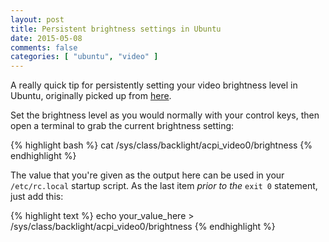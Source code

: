 ```yaml
---
layout: post
title: Persistent brightness settings in Ubuntu
date: 2015-05-08
comments: false
categories: [ "ubuntu", "video" ]
---
```


A really quick tip for persistently setting your video brightness level in Ubuntu, originally picked up from [here](http://askubuntu.com/questions/327040/how-to-permanently-set-screen-brightness-level-in-ubuntu-12-04-on-dell-vostro-24).

Set the brightness level as you would normally with your control keys, then open a terminal to grab the current brightness setting:

{% highlight bash %}
cat /sys/class/backlight/acpi_video0/brightness
{% endhighlight %}

The value that you're given as the output here can be used in your `/etc/rc.local` startup script. As the last item <em>prior to the</em> `exit 0` statement, just add this:

{% highlight text %}
echo your_value_here > /sys/class/backlight/acpi_video0/brightness
{% endhighlight %}


